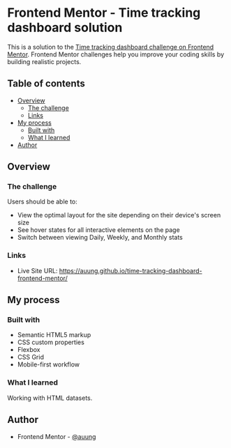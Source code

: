 # Frontend Mentor - Time tracking dashboard solution

This is a solution to the [Time tracking dashboard challenge on Frontend Mentor](https://www.frontendmentor.io/challenges/time-tracking-dashboard-UIQ7167Jw). Frontend Mentor challenges help you improve your coding skills by building realistic projects. 

## Table of contents

- [Overview](#overview)
  - [The challenge](#the-challenge)
  - [Links](#links)
- [My process](#my-process)
  - [Built with](#built-with)
  - [What I learned](#what-i-learned)
- [Author](#author)

## Overview

### The challenge

Users should be able to:

- View the optimal layout for the site depending on their device's screen size
- See hover states for all interactive elements on the page
- Switch between viewing Daily, Weekly, and Monthly stats

### Links

- Live Site URL: https://auung.github.io/time-tracking-dashboard-frontend-mentor/

## My process

### Built with

- Semantic HTML5 markup
- CSS custom properties
- Flexbox
- CSS Grid
- Mobile-first workflow

### What I learned

Working with HTML datasets.

## Author

- Frontend Mentor - [@auung](https://www.frontendmentor.io/profile/auung)